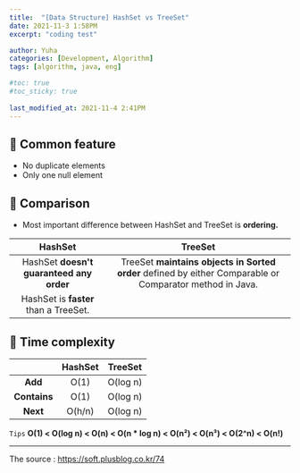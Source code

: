 ```yaml
---
title:  "[Data Structure] HashSet vs TreeSet"
date: 2021-11-3 1:58PM
excerpt: "coding test"

author: Yuha
categories: [Development, Algorithm]
tags: [algorithm, java, eng]

#toc: true
#toc_sticky: true
 
last_modified_at: 2021-11-4 2:41PM
---
```


## 📌 Common feature
- No duplicate elements
- Only one null element

## 📌 Comparison
- Most important difference between HashSet and TreeSet is **ordering.**

|HashSet|TreeSet|
|:---:|:---:|
| HashSet **doesn't guaranteed any order**| TreeSet **maintains objects in Sorted order** defined by either Comparable or Comparator method in Java.|
|HashSet is **faster** than a TreeSet. ||

## 📌 Time complexity
||HashSet|TreeSet|
|:---:|:---:|:---:|
|**Add**|O(1)|O(log n)|
|**Contains**|O(1)|O(log n)|
|**Next**|O(h/n)|O(log n)|

`Tips`
**O(1) < O(log n) < O(n) < O(n * log n) < O(n²) < O(n³) < O(2^n) < O(n!)**

---
The source :
<https://soft.plusblog.co.kr/74>